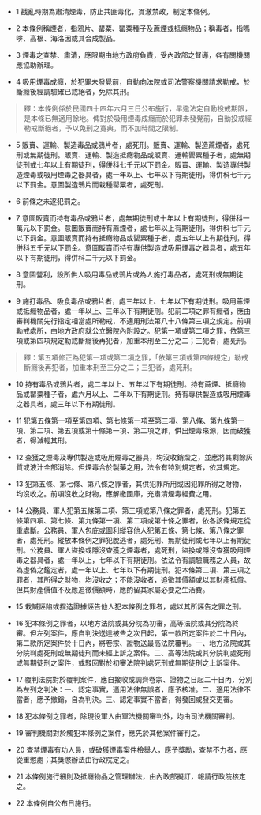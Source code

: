* 1 戡亂時期為肅清煙毒，防止共匪毒化，貫澈禁政，制定本條例。

* 2 本條例稱煙者，指鴉片、罌粟、罌粟種子及&#34100;煙或抵癮物品；稱毒者，指嗎啡、高根、海洛因或其合成製品。

* 3 煙毒之查禁、肅清，應限期由地方政府負責，受內政部之督導，各有關機關應協助辦理。

* 4 吸用煙毒成癮，於犯罪未發覺前，自動向法院或司法警察機關請求勒戒，於斷癮後經調驗確已戒絕者，免除其刑。

> 釋：本條例係於民國四十四年六月三日公布施行，早逾法定自動投戒期限，是本條已無適用餘地。俾對於吸用煙毒成癮而於犯罪未發覺前，自動投戒經勒戒斷絕者，予以免刑之寬典，而不加時間之限制。

* 5 販賣、運輸、製造毒品或鴉片者，處死刑。販賣、運輸、製造&#34100;煙者，處死刑或無期徒刑。販賣、運輸、製造抵癮物品或販賣、運輸罌粟種子者，處無期徒刑或七年以上有期徒刑，得併科七千元以下罰金。販賣、運輸、製造專供製造煙毒或吸用煙毒之器具者，處一年以上、七年以下有期徒刑，得併科七千元以下罰金。意圖製造鴉片而栽種罌粟者，處死刑。

* 6 前條之未遂犯罰之。

* 7 意圖販賣而持有毒品或鴉片者，處無期徒刑或十年以上有期徒刑，得併科一萬元以下罰金。意圖販賣而持有&#34100;煙者，處七年以上有期徒刑，得併科七千元以下罰金。意圖販賣而持有抵癮物品或罌粟種子者，處五年以上有期徒刑，得併科五千元以下罰金。意圖販賣而持有專供製造或吸用煙毒之器具者，處五年以下有期徒刑，得併科二千元以下罰金。

* 8 意圖營利，設所供人吸用毒品或鴉片或為人施打毒品者，處死刑或無期徒刑。

* 9 施打毒品、吸食毒品或鴉片者，處三年以上、七年以下有期徒刑。吸用&#34100;煙或抵癮物品者，處一年以上、三年以下有期徒刑。犯前二項之罪有癮者，應由審判機關先行指定相當處所勒戒，不適用刑法第八十八條第三項之規定。前項勒戒處所，由地方政府就公立醫院內附設之。犯第一項或第二項之罪，依第三項或第四項規定勒戒斷癮後再犯者，加重本刑至三分之二；三犯者，處死刑。

> 釋：第五項修正為犯第一項或第二項之罪，「依第三項或第四條規定」勒戒斷癮後再犯者，加重本刑至三分之二；三犯者，處死刑。

* 10 持有毒品或鴉片者，處二年以上、五年以下有期徒刑。持有&#34100;煙、抵癮物品或罌粟種子者，處六月以上、二年以下有期徒刑。持有專供製造或吸用煙毒之器具者，處三年以下有期徒刑。

* 11 犯第五條第一項至第四項、第七條第一項至第三項、第八條、第九條第一項、第二項、第五項或第十條第一項、第二項之罪，供出煙毒來源，因而破獲者，得減輕其刑。

* 12 查獲之煙毒及專供製造或吸用煙毒之器具，均沒收銷燬之，並應將其剩餘灰質或液汁全部消除。但煙毒合於製藥之用，法令有特別規定者，依其規定。

* 13 犯第五條、第七條、第八條之罪者，其供犯罪所用或因犯罪所得之財物，均沒收之。前項沒收之財物，應解繳國庫，充肅清煙毒經費之用。

* 14 公務員、軍人犯第五條第二項、第三項或第八條之罪者，處死刑。犯第五條第四項、第七條、第九條第一項、第二項或第十條之罪者，依各該條規定從重處斷。公務員、軍人包庇或圖利縱容他人犯第五條、第七條、第八條之罪者，處死刑。縱放本條例之罪犯脫逃者，處死刑、無期徒刑或七年以上有期徒刑。公務員、軍人盜換或隱沒查獲之煙毒者，處死刑，盜換或隱沒查獲吸用煙毒之器具者，處一年以上，七年以下有期徒刑。依法令有調驗職務之人員，故為虛偽之鑑定者，處一年以上、七年以下有期徒刑。犯本條第二項、第三項之罪者，其所得之財物，均沒收之；不能沒收者，追徵其價額或以其財產抵償。但其財產價值不及應追徵價額時，應酌留其家屬必要之生活費。

* 15 栽贓誣陷或捏造證據誣告他人犯本條例之罪者，處以其所誣告之罪之刑。

* 16 犯本條例之罪者，以地方法院或其分院為初審，高等法院或其分院為終審。但左列案件，應自判決送達被告之次日起，第一款所定案件於二十日內，第二款所定案件於十日內，將卷宗、證物送最高法院覆判。一、地方法院或其分院判處死刑或無期徒刑而未經上訴之案件。二、高等法院或其分院判處死刑或無期徒刑之案件，或駁回對於初審法院判處死刑或無期徒刑之上訴案件。

* 17 覆判法院對於覆判案件，應自接收或調齊卷宗、證物之日起二十日內，分別為左列之判決：一、認定事實，適用法律無誤者，應予核准。二、適用法律不當者，應予撤銷，自為判決。三、認定事實不當者，得發回或發交更審。

* 18 犯本條例之罪者，除現役軍人由軍法機關審判外，均由司法機關審判。

* 19 審判機關對於觸犯本條例之案件，應先於其他案件審判之。

* 20 查禁煙毒有功人員，或破獲煙毒案件檢舉人，應予獎勵，查禁不力者，應從重懲處；其獎懲辦法由行政院定之。

* 21 本條例施行細則及抵癮物品之管理辦法，由內政部擬訂，報請行政院核定之。

* 22 本條例自公布日施行。

